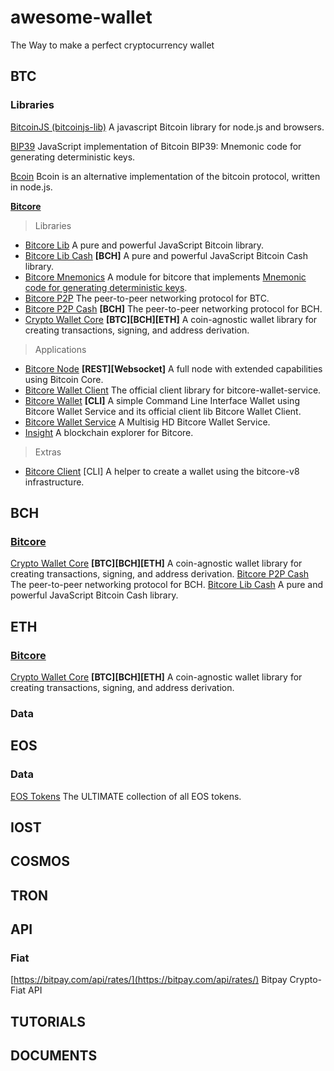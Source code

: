# awesome-wallet
The Way to make a perfect cryptocurrency wallet

## BTC
### Libraries
[BitcoinJS (bitcoinjs-lib)](https://github.com/bitcoinjs/bitcoinjs-lib) A javascript Bitcoin library for node.js and browsers.

[BIP39](https://github.com/bitcoinjs/bip39) JavaScript implementation of Bitcoin BIP39: Mnemonic code for generating deterministic keys.

[Bcoin](https://github.com/bcoin-org/bcoin) Bcoin is an alternative implementation of the bitcoin protocol, written in node.js.

[**Bitcore**](https://github.com/bitpay/bitcore)
> Libraries
- [Bitcore Lib](https://github.com/bitpay/bitcore/blob/master/packages/bitcore-lib) A pure and powerful JavaScript Bitcoin library.
- [Bitcore Lib Cash](https://github.com/bitpay/bitcore/blob/master/packages/bitcore-lib-cash) **[BCH]** A pure and powerful JavaScript Bitcoin Cash library.
- [Bitcore Mnemonics](https://github.com/bitpay/bitcore/blob/master/packages/bitcore-mnemonic) A module for bitcore that implements [Mnemonic code for generating deterministic keys](https://github.com/bitcoin/bips/blob/master/bip-0039.mediawiki).
- [Bitcore P2P](https://github.com/bitpay/bitcore/blob/master/packages/bitcore-p2p) The peer-to-peer networking protocol for BTC.
- [Bitcore P2P Cash](https://github.com/bitpay/bitcore/blob/master/packages/bitcore-p2p-cash) **[BCH]** The peer-to-peer networking protocol for BCH.
- [Crypto Wallet Core](https://github.com/bitpay/bitcore/blob/master/packages/crypto-wallet-core) **[BTC][BCH][ETH]** A coin-agnostic wallet library for creating transactions, signing, and address derivation.

> Applications
- [Bitcore Node](https://github.com/bitpay/bitcore/blob/master/packages/bitcore-node) **[REST][Websocket]** A full node with extended capabilities using Bitcoin Core.
- [Bitcore Wallet Client](https://github.com/bitpay/bitcore/blob/master/packages/bitcore-wallet-client) The official client library for bitcore-wallet-service.
- [Bitcore Wallet](https://github.com/bitpay/bitcore/blob/master/packages/bitcore-wallet) **[CLI]** A simple Command Line Interface Wallet using Bitcore Wallet Service and its official client lib Bitcore Wallet Client.
- [Bitcore Wallet Service](https://github.com/bitpay/bitcore/blob/master/packages/bitcore-wallet-service) A Multisig HD Bitcore Wallet Service.
- [Insight](https://github.com/bitpay/bitcore/blob/master/packages/insight-previous/README.md) A blockchain explorer for Bitcore.

> Extras
- [Bitcore Client](https://github.com/bitpay/bitcore/tree/master/packages/bitcore-client) [CLI] A helper to create a wallet using the bitcore-v8 infrastructure. 


## BCH
### [Bitcore](https://github.com/bitpay/bitcore)
[Crypto Wallet Core](https://github.com/bitpay/bitcore/blob/master/packages/crypto-wallet-core) **[BTC][BCH][ETH]** A coin-agnostic wallet library for creating transactions, signing, and address derivation.
[Bitcore P2P Cash](https://github.com/bitpay/bitcore/blob/master/packages/bitcore-p2p-cash) The peer-to-peer networking protocol for BCH.
[Bitcore Lib Cash](https://github.com/bitpay/bitcore/blob/master/packages/bitcore-lib-cash) A pure and powerful JavaScript Bitcoin Cash library.

## ETH
### [Bitcore](https://github.com/bitpay/bitcore)
[Crypto Wallet Core](https://github.com/bitpay/bitcore/blob/master/packages/crypto-wallet-core) **[BTC][BCH][ETH]** A coin-agnostic wallet library for creating transactions, signing, and address derivation.

### Data



## EOS
### Data
[EOS Tokens](https://github.com/BlockABC/eos-tokens) The ULTIMATE collection of all EOS tokens.

## IOST

## COSMOS

## TRON

## API
### Fiat
[https://bitpay.com/api/rates/](https://bitpay.com/api/rates/) Bitpay Crypto-Fiat API

## TUTORIALS

## DOCUMENTS
